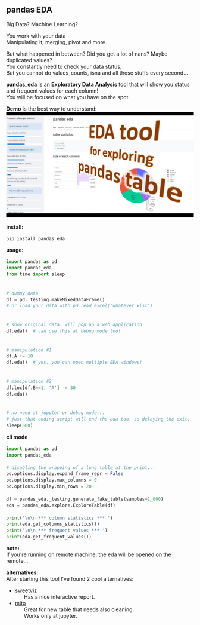 ## pandas EDA

Big Data? Machine Learning?

You work with your data -  
Manipulating it, merging, pivot and more.

But what happened in between? Did you get a lot of nans? Maybe duplicated values?  
You constantly need to check your data status,  
But you cannot do values_counts, isna and all those stuffs every second...

**pandas_eda** is an **Exploratory Data Analysis** tool that will show you status and frequent values for each column!  
You will be focused on what you have on the spot.

**Demo** is the best way to understand:  
[![demo](https://github.com/lisrael1/pandas_eda/blob/master/screenshots/front.jpg?raw=True)](https://youtu.be/kHT6MshXb04)

**install:**

```shell
pip install pandas_eda
```

**usage:**
```python
import pandas as pd
import pandas_eda
from time import sleep


# dummy data
df = pd._testing.makeMixedDataFrame()
# or load your data with pd.read_excel('whatever.xlsx')


# show original data. will pop up a web application
df.eda()  # can use this at debug mode too!


# manipulation #1
df.A += 10
df.eda()  # yes, you can open multiple EDA windows!


# manipulation #2
df.loc[df.B==1, 'A'] -= 30
df.eda()


# no need at jupyter or debug mode...
# just that ending script will end the eda too, so delaying the exit. 
sleep(600)  
```

**cli mode**
```python
import pandas as pd
import pandas_eda

# disabling the wrapping of a long table at the print...
pd.options.display.expand_frame_repr = False
pd.options.display.max_columns = 0
pd.options.display.min_rows = 20

df = pandas_eda._testing.generate_fake_table(samples=1_000)
eda = pandas_eda.explore.ExploreTable(df)

print('\n\n *** column statistics *** ')
print(eda.get_columns_statistics())
print('\n\n *** frequent values *** ')
print(eda.get_frequent_values())
```

**note:**  
If you're running on remote machine, the eda will be opened on the remote...

**alternatives:**  
After starting this tool I've found 2 cool alternatives:
* [sweetviz](https://pypi.org/project/sweetviz)
    <ul>Has a nice interactive report.</ul>
* [mito](https://www.trymito.io/) 
    <ul>Great for new table that needs also cleaning.<br>
    Works only at jupyter.</ul> 